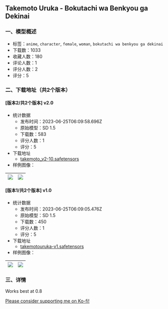 ## Takemoto Uruka - Bokutachi wa Benkyou ga Dekinai
### 一、模型概述

- 标签：`anime`, `character`, `female`, `woman`, `bokutachi wa benkyou ga dekinai`
- 下载数：1033
- 收藏人数：180
- 评论人数：1
- 评分人数：2
- 评分：5

### 二、下载地址（共2个版本）

#### [版本2/共2个版本] v2.0

- 统计数据
  - 发布时间：2023-06-25T06:09:58.696Z
  - 原始模型：SD 1.5
  - 下载数：583
  - 评分人数：1
  - 评分：5
- 下载地址
  - [takemoto_v2-10.safetensors](https://civitai.com/api/download/models/103506)
- 样例图像：

| <img src="https://image.civitai.com/xG1nkqKTMzGDvpLrqFT7WA/469dacfd-1f93-44de-92a1-081e6329896a/width=450/1280324.jpeg" /> | <img src="https://image.civitai.com/xG1nkqKTMzGDvpLrqFT7WA/6e922022-51d6-448d-bfa9-85ae18c752bf/width=450/1280327.jpeg" /> |
| ---- | ---- |

#### [版本1/共2个版本] v1.0

- 统计数据
  - 发布时间：2023-06-25T06:09:05.476Z
  - 原始模型：SD 1.5
  - 下载数：450
  - 评分人数：1
  - 评分：5
- 下载地址
  - [takemotouruka-v1.safetensors](https://civitai.com/api/download/models/48152)
- 样例图像：

| <img src="https://image.civitai.com/xG1nkqKTMzGDvpLrqFT7WA/be069c7c-7835-49ae-ad3d-355db3778e00/width=450/517462.jpeg" /> | <img src="https://image.civitai.com/xG1nkqKTMzGDvpLrqFT7WA/27fcbef9-b4d7-4dd4-713e-7f76996b3000/width=450/517463.jpeg" /> |
| ---- | ---- |


### 三、详情
<p>Works best at 0.8</p><p><a target="_blank" rel="ugc" href="https://ko-fi.com/eft_ai">Please consider supporting me on Ko-fi!</a></p>